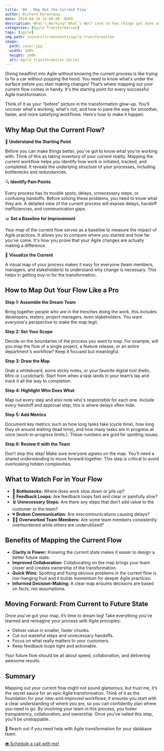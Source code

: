 ```yaml
---
title: '04 - Map Out the Current Flow'
author: Richard Koranteng
date: 2024-04-28 15:00:00 -0600
description: What’s Working? What’s Not? Look at how things get done now. Identify bottlenecks, inefficiencies, or gaps Agile can help fix.
categories: [Agile Transformation]
tags: [agile]
img_path: /assets/screenshots/agile-transformation
image:
  path: cover.jpg
  width: 100%
  height: 100%
  alt: Agile Transformation Series
---
```


Diving headfirst into Agile without knowing the current process is like trying to fix a car without popping the hood. You need to know what's under the surface before you start making changes! That’s where mapping out your current flow comes in handy. It's the starting point for every successful Agile transformation.

Think of it as your "before" picture in the transformation glow-up. You'll uncover what's working, what's not, and how to pave the way for smoother, faster, and more satisfying workflows. Here's how to make it happen.

## Why Map Out the Current Flow?

🚀 **Understand the Starting Point**

Before you can make things better, you've got to know what you're working with. Think of this as taking inventory of your current reality. Mapping the current workflow helps you identify how work is initiated, tracked, and completed. It reveals the underlying structure of your processes, including bottlenecks and redundancies.

🔍 **Identify Pain Points**

Every process has its trouble spots; delays, unnecessary steps, or confusing handoffs. Before solving these problems, you need to know what they are. A detailed view of the current process will expose delays, handoff inefficiencies, and communication gaps.

📊 **Set a Baseline for Improvement**

Your map of the current flow serves as a baseline to measure the impact of Agile practices. It allows you to compare where you started and how far you've come. It's how you prove that your Agile changes are actually making a difference.

🤝 **Visualize the Current**

A visual map of your process makes it easy for everyone (team members, managers, and stakeholders) to understand why change is necessary. This helps in getting buy-in for the transformation.

## How to Map Out Your Flow Like a Pro

**Step 1: Assemble the Dream Team**

Bring together people who are in the trenches doing the work, this includes developers, testers, project managers, even stakeholders. You want everyone's perspective to make the map legit.

**Step 2: Set Your Scope**

Decide on the boundaries of the process you want to map. For example, will you map the flow of a single project, a feature release, or an entire department's workflow? Keep it focused but meaningful.

**Step 3: Draw the Map**

Grab a whiteboard, some sticky notes, or your favorite digital tool (hello, Miro or Lucidchart). Start from when a task lands in your team’s lap and track it all the way to completion.

**Step 4: Highlight Who Does What**

Map out every step and also note who's responsible for each one. Include every handoff and approval step, this is where delays often hide.

**Step 5: Add Metrics**

Document key metrics such as how long tasks take (cycle time), how long they sit around waiting (lead time), and how many tasks are in progress at once (work-in-progress limits.). These numbers are gold for spotting issues.

**Step 6: Review It with the Team**

Don’t skip this step! Make sure everyone agrees on the map. You'll need a shared understanding to move forward together. This step is critical to avoid overlooking hidden complexities.

## What to Watch For in Your Flow

* 🚧 **Bottlenecks:** Where does work slow down or pile up?
* 🔄 **Feedback Loops:** Are feedback loops fast and clear or painfully slow?
* 🗑️ **Unnecessary Steps:** Are there any steps that don’t add value to the customer or the team?
* 💔 **Broken Communication:** Are miscommunications causing delays?
* 🏃‍♂️ **Overworked Team Members:** Are some team members consistently overburdened while others are underutilized?

## Benefits of Mapping the Current Flow

* **Clarity is Power:** Knowing the current state makes it easier to design a better future state.
* **Improved Collaboration:**  Collaborating on the map brings your team closer and creates ownership of the transformation.
* **Quick Wins:** Spotting and fixing obvious problems in the current flow is low-hanging fruit and it builds momentum for deeper Agile practices.
* **Informed Decision-Making:** A clear map ensures decisions are based on facts, not assumptions.

## Moving Forward: From Current to Future State

Once you’ve got your map, it’s time to dream big! Take everything you’ve learned and reimagine your process with Agile principles:

* Deliver value in smaller, faster chunks.
* Cut out wasteful steps and unnecessary handoffs.
* Focus on what really matters to your customers.
* Keep feedback loops tight and actionable.

Your future flow should be all about speed, collaboration, and delivering awesome results.

## Summary
Mapping out your current flow might not sound glamorous, but trust me, it’s the secret sauce for an epic Agile transformation. Think of it as the foundation for your new-and-improved workflows; it ensures you start with a clear understanding of where you are, so you can confidently plan where you need to go. By involving your team in this process, you foster transparency, collaboration, and ownership. Once you've nailed this step, you'll be unstoppable.

🚀 Reach out if you need help with Agile transformation for your database team.

 [☎️ Schedule a call with me!](https://calendly.com/rkkoranteng/free-consultation)